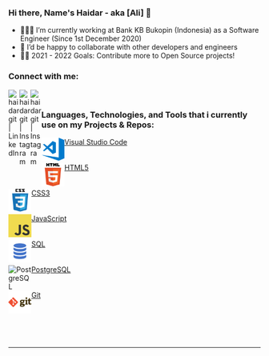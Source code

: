  
 ### Hi there, Name's Haidar - aka [Ali] 👋

- 🏌🏻‍♂️ I’m currently working at Bank KB Bukopin (Indonesia) as a Software Engineer (Since 1st December 2020)
- 👯 I’d be happy to collaborate with other developers and engineers
- 👏🏼 2021 - 2022 Goals: Contribute more to Open Source projects!

### Connect with me:

[<img align="left" alt="haidargit | LinkedIn" width="22px" src="https://cdn.jsdelivr.net/npm/simple-icons@v3/icons/linkedin.svg" />][linkedin]
[<img align="left" alt="haidargit | Instagram" width="22px" src="https://cdn.jsdelivr.net/npm/simple-icons@v3/icons/instagram.svg" />][instagram]
[<img align="left" alt="haidargit | Instagram" width="22px" src="https://cdn.jsdelivr.net/npm/simple-icons@v3/icons/facebook.svg" />][Facebook]

<br /> 

### Languages, Technologies, and Tools that i currently use on my Projects & Repos:

[<img align="left" alt="Visual Studio Code" width="46px" src="https://raw.githubusercontent.com/github/explore/80688e429a7d4ef2fca1e82350fe8e3517d3494d/topics/visual-studio-code/visual-studio-code.png" /> Visual Studio Code <br/><br/><br/>][vscode]
[<img align="left" alt="HTML5" width="46px" src="https://raw.githubusercontent.com/github/explore/80688e429a7d4ef2fca1e82350fe8e3517d3494d/topics/html/html.png" />HTML5 <br/><br/><br/>][wikiHtml]
[<img align="left" alt="CSS3" width="46px" src="https://raw.githubusercontent.com/github/explore/80688e429a7d4ef2fca1e82350fe8e3517d3494d/topics/css/css.png" />CSS3 <br/><br/><br/>][wikiCss3]
[<img align="left" alt="JavaScript" width="46px" src="https://raw.githubusercontent.com/github/explore/80688e429a7d4ef2fca1e82350fe8e3517d3494d/topics/javascript/javascript.png" />JavaScript <br/><br/><br/>][js]
[<img align="left" alt="SQL" width="46px" src="https://raw.githubusercontent.com/github/explore/80688e429a7d4ef2fca1e82350fe8e3517d3494d/topics/sql/sql.png" /> SQL <br/><br/><br/>][wikiSql]
[<img align="left" alt="PostgreSQL" width="46px" src="https://avatars0.githubusercontent.com/u/177543?s=200&v=4" /> PostgreSQL <br/><br/><br/>][postgre]
[<img align="left" alt="Git" width="46px" src="https://raw.githubusercontent.com/github/explore/80688e429a7d4ef2fca1e82350fe8e3517d3494d/topics/git/git.png" />Git <br/><br/><br/>][git]

<br />
<br />

---

[instagram]: https://instagram.com/haidar_rda
[linkedin]: https://linkedin.com/in/haidarali96
[Facebook]: https://www.facebook.com/haidarali.eng/
[vscode]: https://code.visualstudio.com
[wikiHtml]: https://id.wikipedia.org/wiki/HTML5
[wikiCss3]: https://id.wikipedia.org/wiki/CSS_3
[js]: www.javascript.com
[wikiSql]: https://en.wikipedia.org/wiki/SQL
[postgre]: https://www.postgresql.org
[git]: https://git-scm.com

